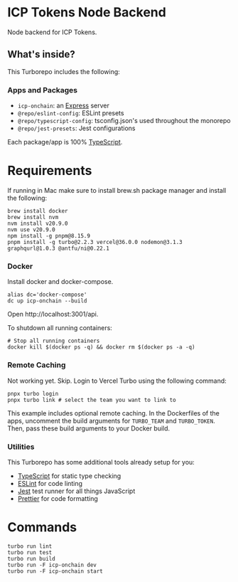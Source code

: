 # ICP Tokens Node Backend

Node backend for ICP Tokens.

## What's inside?

This Turborepo includes the following:

### Apps and Packages

- `icp-onchain`: an [Express](https://expressjs.com/) server
- `@repo/eslint-config`: ESLint presets
- `@repo/typescript-config`: tsconfig.json's used throughout the monorepo
- `@repo/jest-presets`: Jest configurations

Each package/app is 100% [TypeScript](https://www.typescriptlang.org/).

# Requirements
If running in Mac make sure to install brew.sh package manager and install the following:
```
brew install docker
brew install nvm
nvm install v20.9.0
nvm use v20.9.0
npm install -g pnpm@8.15.9
pnpm install -g turbo@2.2.3 vercel@36.0.0 nodemon@3.1.3 graphqurl@1.0.3 @antfu/ni@0.22.1
```

### Docker
Install docker and docker-compose.
```
alias dc='docker-compose'
dc up icp-onchain --build
```

Open http://localhost:3001/api.

To shutdown all running containers:

```
# Stop all running containers
docker kill $(docker ps -q) && docker rm $(docker ps -a -q)
```

### Remote Caching
Not working yet. Skip.
Login to Vercel Turbo using the following command:

```
pnpx turbo login
pnpx turbo link # select the team you want to link to
```

This example includes optional remote caching. In the Dockerfiles of the apps, uncomment the build arguments for `TURBO_TEAM` and `TURBO_TOKEN`. Then, pass these build arguments to your Docker build.

### Utilities

This Turborepo has some additional tools already setup for you:

- [TypeScript](https://www.typescriptlang.org/) for static type checking
- [ESLint](https://eslint.org/) for code linting
- [Jest](https://jestjs.io) test runner for all things JavaScript
- [Prettier](https://prettier.io) for code formatting


# Commands
```
turbo run lint
turbo run test
turbo run build
turbo run -F icp-onchain dev
turbo run -F icp-onchain start
```
